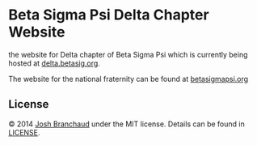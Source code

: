 # Beta Sigma Psi Delta Chapter Website

the website for Delta chapter of Beta Sigma Psi which is currently being
hosted at [delta.betasig.org](http://delta.betasig.org).

The website for the national fraternity can be found at
[betasigmapsi.org](http://betasigmapsi.org)

## License

&copy; 2014
[Josh Branchaud](http://joshbranchaud.com)
under the MIT license. Details can be found in
[LICENSE](https://github.com/BetaSigmaPsi/delta-website/blob/master/LICENSE).
